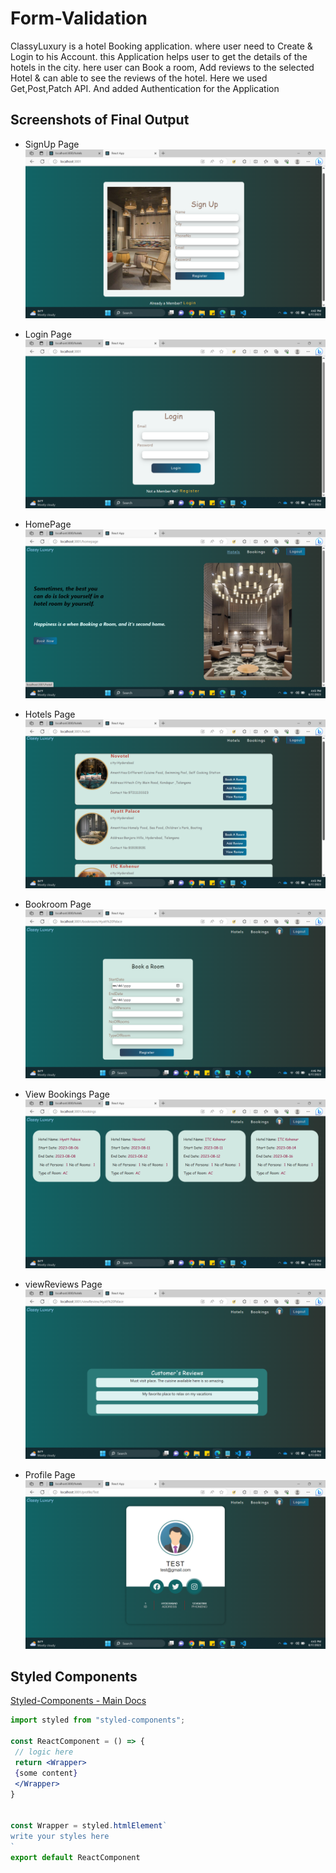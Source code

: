 # Form-Validation

ClassyLuxury is a hotel Booking application. where user need to Create & Login to his Account. this Application helps user to get the details of the hotels in the city. here user can Book a room, Add reviews to the selected Hotel & can able to see the reviews of the hotel.
Here we used Get,Post,Patch API. And added Authentication for the Application

## Screenshots of Final Output

- SignUp Page
  ![SignupPage](screenshots/1.Signup.png)

- Login Page
  ![LoginPage](screenshots/2.Login.png)

- HomePage
  ![HomePage](screenshots/3.HomePage.png)

- Hotels Page
  ![HotelsPage](screenshots/4.Hotels.png)

- Bookroom Page
  ![BookroomPage](screenshots/5.Bookroom.png)

- View Bookings Page
  ![viewBookingsPage](screenshots/6.viewBookings.png)

- viewReviews Page
  ![viewReviewsPage](screenshots/7.viewReviews.png)

- Profile Page
  ![ProfilePage](screenshots/8.profilePage.png)

## Styled Components

[Styled-Components - Main Docs](https://styled-components.com/)

```jsx
import styled from "styled-components";

const ReactComponent = () => {
 // logic here
 return <Wrapper>
 {some content}
 </Wrapper>
}


const Wrapper = styled.htmlElement`
write your styles here
`
export default ReactComponent
```
